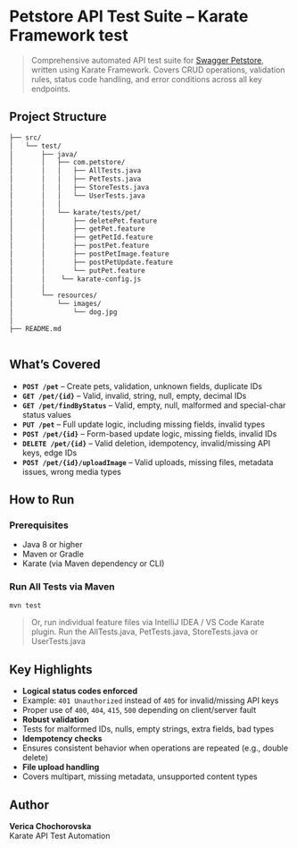 
#  Petstore API Test Suite – Karate Framework test

> Comprehensive automated API test suite for [Swagger Petstore](https://petstore.swagger.io/v2), written using Karate Framework. 
> Covers CRUD operations, validation rules, status code handling, and error conditions across all key endpoints.

##  Project Structure

```bash
├── src/
│   └── test/
│       ├── java/
│       │   ├── com.petstore/
│       │   │   ├── AllTests.java
│       │   │   ├── PetTests.java
│       │   │   ├── StoreTests.java
│       │   │   └── UserTests.java
│       │   │ 
│       │   └── karate/tests/pet/
│       │       ├── deletePet.feature
│       │       ├── getPet.feature
│       │       ├── getPetId.feature
│       │       ├── postPet.feature
│       │       ├── postPetImage.feature
│       │       ├── postPetUpdate.feature
│       │       └── putPet.feature
│       │    └── karate-config.js
│       │
│       └── resources/
│           └── images/
│               └── dog.jpg
│
├── README.md



```

##  What’s Covered

- **`POST /pet`** – Create pets, validation, unknown fields, duplicate IDs
- **`GET /pet/{id}`** – Valid, invalid, string, null, empty, decimal IDs
- **`GET /pet/findByStatus`** – Valid, empty, null, malformed and special-char status values
- **`PUT /pet`** – Full update logic, including missing fields, invalid types
- **`POST /pet/{id}`** – Form-based update logic, missing fields, invalid IDs
- **`DELETE /pet/{id}`** – Valid deletion, idempotency, invalid/missing API keys, edge IDs
- **`POST /pet/{id}/uploadImage`** – Valid uploads, missing files, metadata issues, wrong media types

##  How to Run

### Prerequisites

- Java 8 or higher
- Maven or Gradle
- Karate (via Maven dependency or CLI)

###  Run All Tests via Maven

```bash
mvn test
```

> Or, run individual feature files via IntelliJ IDEA / VS Code Karate plugin.
> Run the AllTests.java, PetTests.java, StoreTests.java or UserTests.java

##  Key Highlights

-  **Logical status codes enforced**
  - Example: `401 Unauthorized` instead of `405` for invalid/missing API keys
  - Proper use of `400`, `404`, `415`, `500` depending on client/server fault
-  **Robust validation**
  - Tests for malformed IDs, nulls, empty strings, extra fields, bad types
-  **Idempotency checks**
  - Ensures consistent behavior when operations are repeated (e.g., double delete)
-  **File upload handling**
  - Covers multipart, missing metadata, unsupported content types


##  Author

**Verica Chochorovska**  
Karate API Test Automation
